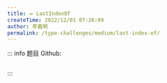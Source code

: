```yaml
---
title: ➖ LastIndexOf
createTime: 2022/12/01 07:26:09
author: 李嘉明
permalink: /type-challenges/medium/last-index-of/
---
```


::: info 题目
Github: []()

```ts

```

:::
